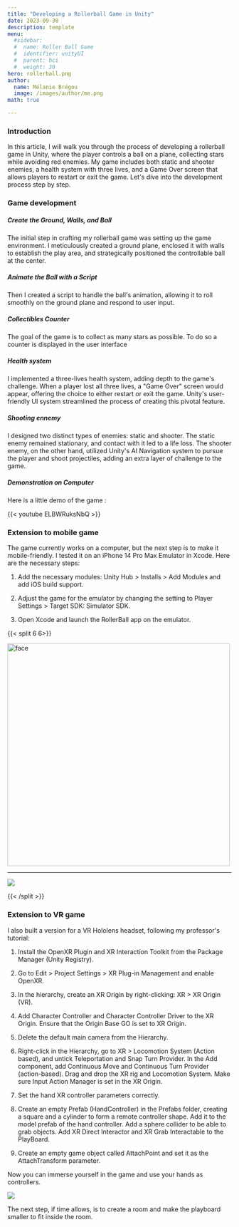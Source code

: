 ```yaml
---
title: "Developing a Rollerball Game in Unity"
date: 2023-09-30
description: template
menu:
  #sidebar:
  #  name: Roller Ball Game
  #  identifier: unityUI
  #  parent: hci
  #  weight: 30
hero: rollerball.png
author:
  name: Mélanie Brégou 
  image: /images/author/me.png
math: true

---
```


### Introduction

In this article, I will walk you through the process of developing a rollerball game in Unity, where the player controls a ball on a plane, collecting stars while avoiding red enemies. My game includes both static and shooter enemies, a health system with three lives, and a Game Over screen that allows players to restart or exit the game. Let's dive into the development process step by step.

### Game development 

##### Create the Ground, Walls, and Ball

The initial step in crafting my rollerball game was setting up the game environment. I meticulously created a ground plane, enclosed it with walls to establish the play area, and strategically positioned the controllable ball at the center. 


##### Animate the Ball with a Script

Then I created a script to handle the ball's animation, allowing it to roll smoothly on the ground plane and respond to user input.


##### Collectibles Counter
The goal of the game is to collect as many stars as possible. To do so a counter is displayed in the user interface 


##### Health system

I implemented a three-lives health system, adding depth to the game's challenge. When a player lost all three lives, a "Game Over" screen would appear, offering the choice to either restart or exit the game. Unity's user-friendly UI system streamlined the process of creating this pivotal feature.


##### Shooting ennemy 
I designed two distinct types of enemies: static and shooter. The static enemy remained stationary, and contact with it led to a life loss. The shooter enemy, on the other hand, utilized Unity's AI Navigation system to pursue the player and shoot projectiles, adding an extra layer of challenge to the game.


##### Demonstration on Computer

Here is a little demo of the game :

{{< youtube ELBWRuksNbQ >}}


### Extension to mobile game

The game currently works on a computer, but the next step is to make it mobile-friendly. I tested it on an iPhone 14 Pro Max Emulator in Xcode. Here are the necessary steps:

1. Add the necessary modules: Unity Hub > Installs > Add Modules and add iOS build support.

2. Adjust the game for the emulator by changing the setting to Player Settings > Target SDK: Simulator SDK.

3. Open Xcode and launch the RollerBall app on the emulator.

{{< split 6 6>}}

<img src="/posts/hci/simple-unity-project/game_mobile.png" alt="face" height="500">


---

<img src="/posts/hci/simple-unity-project/game_mobile_game_over.png" >


{{< /split >}}

### Extension to VR game

I also built a version for a VR Hololens headset, following my professor's tutorial:

1. Install the OpenXR Plugin and XR Interaction Toolkit from the Package Manager (Unity Registry).

2. Go to Edit > Project Settings > XR Plug-in Management and enable OpenXR.

3. In the hierarchy, create an XR Origin by right-clicking: XR > XR Origin (VR).

4. Add Character Controller and Character Controller Driver to the XR Origin. Ensure that the Origin Base GO is set to XR Origin.

5. Delete the default main camera from the Hierarchy.

6. Right-click in the Hierarchy, go to XR > Locomotion System (Action based), and untick Teleportation and Snap Turn Provider. In the Add component, add Continuous Move and Continuous Turn Provider (action-based). Drag and drop the XR rig and Locomotion System. Make sure Input Action Manager is set in the XR Origin.

7. Set the hand XR controller parameters correctly.

8. Create an empty Prefab (HandController) in the Prefabs folder, creating a square and a cylinder to form a remote controller shape. Add it to the model prefab of the hand controller. Add a sphere collider to be able to grab objects. Add XR Direct Interactor and XR Grab Interactable to the PlayBoard.

9. Create an empty game object called AttachPoint and set it as the AttachTransform parameter.

Now you can immerse yourself in the game and use your hands as controllers.


<img src="/posts/hci/simple-unity-project/vr.png">

The next step, if time allows, is to create a room and make the playboard smaller to fit inside the room.







